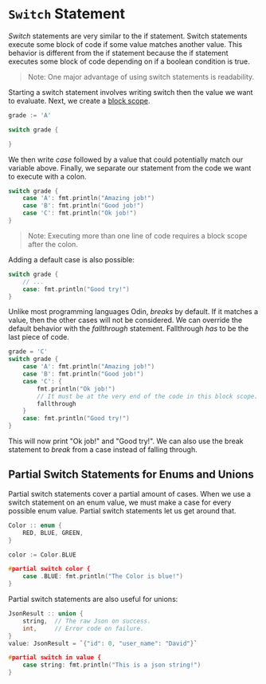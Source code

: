 # `Switch` Statement

*Switch* statements are very similar to the if statement. 
Switch statements execute some block of code if some value matches another value.
This behavior is different from the if statement because the if statement executes some block of code depending on if a boolean condition is true.


> Note: One major advantage of using switch statements is readability. 

Starting a switch statement involves writing switch then the value we want to evaluate. 
Next, we create a [block scope](https://en.wikipedia.org/wiki/Scope_(computer_science)).
```cpp
grade := 'A'

switch grade { 

}
```

We then write *case* followed by a value that could potentially match our variable above.
Finally, we separate our statement from the code we want to execute with a colon.
```cpp
switch grade {
    case 'A': fmt.println("Amazing job!")
    case 'B': fmt.println("Good job!")
    case 'C': fmt.println("Ok job!")
}
```

> Note: Executing more than one line of code requires a block scope after the colon.

Adding a default case is also possible:
```cpp
switch grade {
    // ...
    case: fmt.println("Good try!")  
}
```

Unlike most programming languages Odin, *breaks* by default. 
If it matches a value, then the other cases will not be considered.
We can override the default behavior with the *fallthrough* statement. Fallthrough *has* to be the last piece of code.

```cpp
grade = 'C'
switch grade {
    case 'A': fmt.println("Amazing job!")
    case 'B': fmt.println("Good job!")
    case 'C': {
        fmt.println("Ok job!")
        // It must be at the very end of the code in this block scope.
        fallthrough
    }
    case: fmt.println("Good try!")  
}
```

This will now print "Ok job!" and "Good try!". 
We can also use the break statement to *break* from a case instead of falling through.

## Partial Switch Statements for Enums and Unions
Partial switch statements cover a partial amount of cases. 
When we use a switch statement on an enum value, we must make a case for every possible enum value.
Partial switch statements let us get around that.

```cpp
Color :: enum { 
    RED, BLUE, GREEN,
}

color := Color.BLUE

#partial switch color {
    case .BLUE: fmt.println("The Color is blue!")
}

```

Partial switch statements are also useful for unions:
```cpp
JsonResult :: union {
    string,  // The raw Json on success.
    int,     // Error code on failure.
}
value: JsonResult = `{"id": 0, "user_name": "David"}`

#partial switch in value {
    case string: fmt.println("This is a json string!")
}

```
